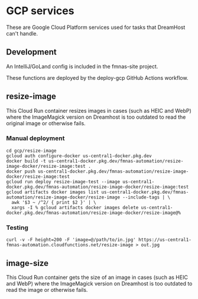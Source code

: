 # GCP services

These are Google Cloud Platform services used for tasks that DreamHost can't handle.

## Development

An IntelliJ/GoLand config is included in the fmnas-site project.

These functions are deployed by the deploy-gcp GitHub Actions workflow.

## resize-image

This Cloud Run container resizes images in cases (such as HEIC and WebP) where the ImageMagick version on Dreamhost is 
too outdated to read the original image or otherwise fails.

### Manual deployment

```shell
cd gcp/resize-image
gcloud auth configure-docker us-central1-docker.pkg.dev
docker build -t us-central1-docker.pkg.dev/fmnas-automation/resize-image-docker/resize-image:test .
docker push us-central1-docker.pkg.dev/fmnas-automation/resize-image-docker/resize-image:test
gcloud run deploy resize-image-test --image us-central1-docker.pkg.dev/fmnas-automation/resize-image-docker/resize-image:test
gcloud artifacts docker images list us-central1-docker.pkg.dev/fmnas-automation/resize-image-docker/resize-image --include-tags | \
  awk '$3 ~ /^2/ { print $2 }' | \
  xargs -I % gcloud artifacts docker images delete us-central1-docker.pkg.dev/fmnas-automation/resize-image-docker/resize-image@%
```

### Testing

```shell
curl -v -F height=200 -F 'image=@/path/to/in.jpg' https://us-central1-fmnas-automation.cloudfunctions.net/resize-image > out.jpg
```

## image-size

This Cloud Run container gets the size of an image in cases (such as HEIC and WebP) where the ImageMagick version on 
Dreamhost is too outdated to read the image or otherwise fails.
